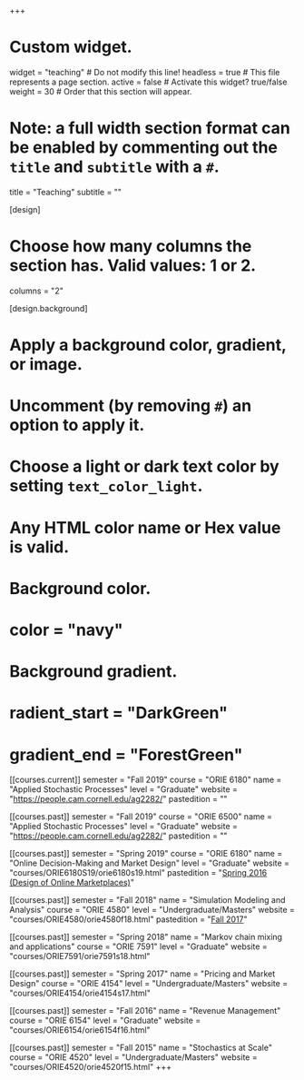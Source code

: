 +++
# Custom widget.
widget = "teaching"  # Do not modify this line!
headless = true  # This file represents a page section.
active = false  # Activate this widget? true/false
weight = 30  # Order that this section will appear.

# Note: a full width section format can be enabled by commenting out the `title` and `subtitle` with a `#`.
title = "Teaching"
subtitle = ""


[design]
  # Choose how many columns the section has. Valid values: 1 or 2.
  columns = "2"

[design.background]
  # Apply a background color, gradient, or image.
  #   Uncomment (by removing `#`) an option to apply it.
  #   Choose a light or dark text color by setting `text_color_light`.
  #   Any HTML color name or Hex value is valid.

  # Background color.
  # color = "navy"
  
  # Background gradient.
  # radient_start = "DarkGreen"
  # gradient_end = "ForestGreen"


  [[courses.current]]
  	semester = "Fall 2019"
    course = "ORIE 6180"
	name = "Applied Stochastic Processes"
    level = "Graduate"
    website = "https://people.cam.cornell.edu/ag2282/"
	pastedition = ""

  [[courses.past]]
  	semester = "Fall 2019"
    course = "ORIE 6500"
	name = "Applied Stochastic Processes"
    level = "Graduate"
    website = "https://people.cam.cornell.edu/ag2282/"
	pastedition = ""

  [[courses.past]]
  	semester = "Spring 2019"
	course = "ORIE 6180"
    name = "Online Decision-Making and Market Design"
    level = "Graduate"
    website = "courses/ORIE6180S19/orie6180s19.html"
	pastedition = "[Spring 2016 (Design of Online Marketplaces)](courses/ORIE6180S16/orie6180s16.html)"
	
  [[courses.past]]
  	semester = "Fall 2018"
    name = "Simulation Modeling and Analysis"
	course = "ORIE 4580"
    level = "Undergraduate/Masters"
    website = "courses/ORIE4580/orie4580f18.html"
	pastedition = "[Fall 2017](courses/ORIE4580/orie4580f17.html)"
	
  [[courses.past]]
  	semester = "Spring 2018"
    name = "Markov chain mixing and applications"
	course = "ORIE 7591"
    level = "Graduate"
    website = "courses/ORIE7591/orie7591s18.html"

  [[courses.past]]
  	semester = "Spring 2017"
    name = "Pricing and Market Design"
	course = "ORIE 4154"
    level = "Undergraduate/Masters"
    website = "courses/ORIE4154/orie4154s17.html"
	
  [[courses.past]]
  	semester = "Fall 2016"
    name = "Revenue Management"
	course = "ORIE 6154"
    level = "Graduate"
    website = "courses/ORIE6154/orie6154f16.html"

  [[courses.past]]
  	semester = "Fall 2015"
    name = "Stochastics at Scale"
	course = "ORIE 4520"
    level = "Undergraduate/Masters"
    website = "courses/ORIE4520/orie4520f15.html"
+++
